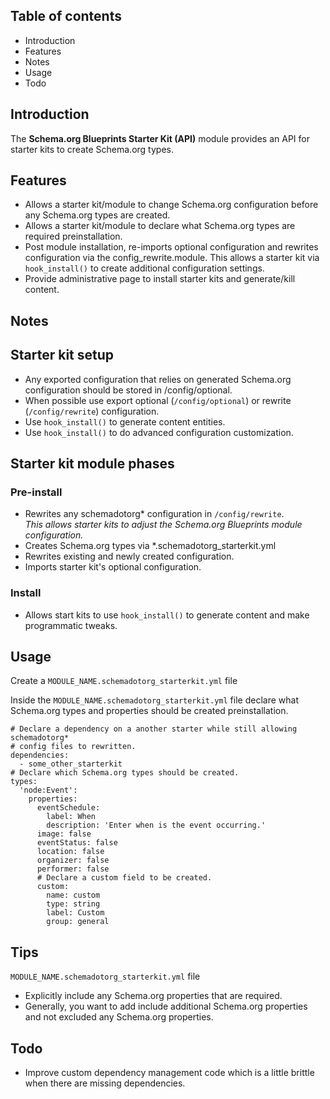 Table of contents
-----------------

* Introduction
* Features
* Notes
* Usage
* Todo


Introduction
------------

The **Schema.org Blueprints Starter Kit (API)** module provides an API for 
starter kits to create Schema.org types.


Features
--------

- Allows a starter kit/module to change Schema.org configuration before any
  Schema.org types are created.
- Allows a starter kit/module to declare what Schema.org types are required
  preinstallation.
- Post module installation, re-imports optional configuration and rewrites 
  configuration via the config_rewrite.module. This allows a starter kit
  via `hook_install()` to create additional configuration settings.
- Provide administrative page to install starter kits and generate/kill content. 


Notes
-----

## Starter kit setup

- Any exported configuration that relies on generated Schema.org configuration
  should be stored in /config/optional.
- When possible use export optional (`/config/optional`) 
  or rewrite (`/config/rewrite`) configuration.
- Use `hook_install()` to generate content entities.
- Use `hook_install()` to do advanced configuration customization.

## Starter kit module phases

### Pre-install

- Rewrites any schemadotorg* configuration in `/config/rewrite`.   
  _This allows starter kits to adjust the 
   Schema.org Blueprints module configuration._
- Creates Schema.org types via *.schemadotorg_starterkit.yml
- Rewrites existing and newly created configuration.
- Imports starter kit's optional configuration.  

### Install

- Allows start kits to use `hook_install()` to generate content and make
  programmatic tweaks.

  
Usage
-----

Create a `MODULE_NAME.schemadotorg_starterkit.yml` file

Inside the `MODULE_NAME.schemadotorg_starterkit.yml` file declare what 
Schema.org types and properties should be created preinstallation.

```
# Declare a dependency on a another starter while still allowing schemadotorg*
# config files to rewritten.
dependencies:
  - some_other_starterkit
# Declare which Schema.org types should be created.
types:
  'node:Event':
    properties:
      eventSchedule:
        label: When
        description: 'Enter when is the event occurring.'
      image: false
      eventStatus: false
      location: false
      organizer: false
      performer: false
      # Declare a custom field to be created.
      custom:
        name: custom
        type: string
        label: Custom
        group: general
```


Tips
----

`MODULE_NAME.schemadotorg_starterkit.yml` file

- Explicitly include any Schema.org properties that are required.
- Generally, you want to add include additional Schema.org properties 
  and not excluded any Schema.org properties. 


Todo
----

- Improve custom dependency management code which is a little brittle when
  there are missing dependencies.
